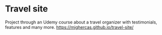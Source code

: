 # Travel site
Project through an Udemy course about a travel organizer with testimonials, features and many more.
https://mighercas.github.io/travel-site/
